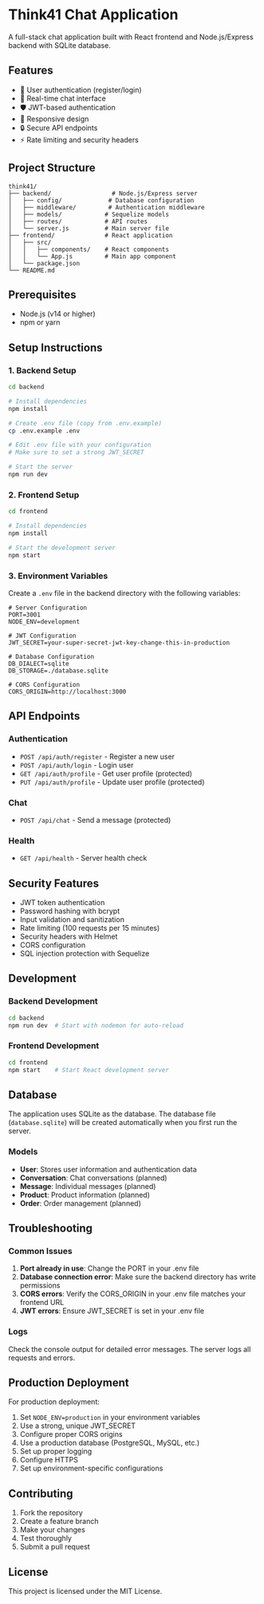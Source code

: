 # Think41 Chat Application

A full-stack chat application built with React frontend and Node.js/Express backend with SQLite database.

## Features

- 🔐 User authentication (register/login)
- 💬 Real-time chat interface
- 🛡️ JWT-based authentication
- 📱 Responsive design
- 🔒 Secure API endpoints
- ⚡ Rate limiting and security headers

## Project Structure

```
think41/
├── backend/                 # Node.js/Express server
│   ├── config/             # Database configuration
│   ├── middleware/         # Authentication middleware
│   ├── models/            # Sequelize models
│   ├── routes/            # API routes
│   └── server.js          # Main server file
├── frontend/              # React application
│   ├── src/
│   │   ├── components/    # React components
│   │   └── App.js         # Main app component
│   └── package.json
└── README.md
```

## Prerequisites

- Node.js (v14 or higher)
- npm or yarn

## Setup Instructions

### 1. Backend Setup

```bash
cd backend

# Install dependencies
npm install

# Create .env file (copy from .env.example)
cp .env.example .env

# Edit .env file with your configuration
# Make sure to set a strong JWT_SECRET

# Start the server
npm run dev
```

### 2. Frontend Setup

```bash
cd frontend

# Install dependencies
npm install

# Start the development server
npm start
```

### 3. Environment Variables

Create a `.env` file in the backend directory with the following variables:

```env
# Server Configuration
PORT=3001
NODE_ENV=development

# JWT Configuration
JWT_SECRET=your-super-secret-jwt-key-change-this-in-production

# Database Configuration
DB_DIALECT=sqlite
DB_STORAGE=./database.sqlite

# CORS Configuration
CORS_ORIGIN=http://localhost:3000
```

## API Endpoints

### Authentication
- `POST /api/auth/register` - Register a new user
- `POST /api/auth/login` - Login user
- `GET /api/auth/profile` - Get user profile (protected)
- `PUT /api/auth/profile` - Update user profile (protected)

### Chat
- `POST /api/chat` - Send a message (protected)

### Health
- `GET /api/health` - Server health check

## Security Features

- JWT token authentication
- Password hashing with bcrypt
- Input validation and sanitization
- Rate limiting (100 requests per 15 minutes)
- Security headers with Helmet
- CORS configuration
- SQL injection protection with Sequelize

## Development

### Backend Development
```bash
cd backend
npm run dev  # Start with nodemon for auto-reload
```

### Frontend Development
```bash
cd frontend
npm start    # Start React development server
```

## Database

The application uses SQLite as the database. The database file (`database.sqlite`) will be created automatically when you first run the server.

### Models
- **User**: Stores user information and authentication data
- **Conversation**: Chat conversations (planned)
- **Message**: Individual messages (planned)
- **Product**: Product information (planned)
- **Order**: Order management (planned)

## Troubleshooting

### Common Issues

1. **Port already in use**: Change the PORT in your .env file
2. **Database connection error**: Make sure the backend directory has write permissions
3. **CORS errors**: Verify the CORS_ORIGIN in your .env file matches your frontend URL
4. **JWT errors**: Ensure JWT_SECRET is set in your .env file

### Logs

Check the console output for detailed error messages. The server logs all requests and errors.

## Production Deployment

For production deployment:

1. Set `NODE_ENV=production` in your environment variables
2. Use a strong, unique JWT_SECRET
3. Configure proper CORS origins
4. Use a production database (PostgreSQL, MySQL, etc.)
5. Set up proper logging
6. Configure HTTPS
7. Set up environment-specific configurations

## Contributing

1. Fork the repository
2. Create a feature branch
3. Make your changes
4. Test thoroughly
5. Submit a pull request

## License

This project is licensed under the MIT License. 